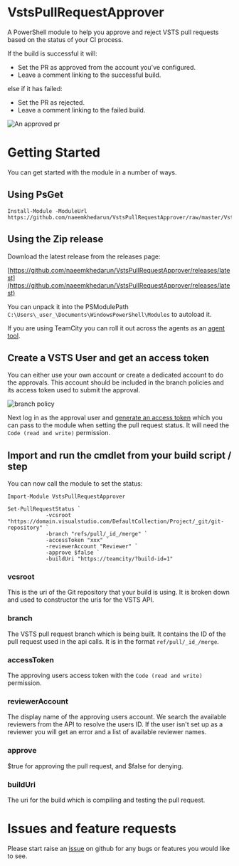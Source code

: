 # VstsPullRequestApprover

A PowerShell module to help you approve and reject VSTS pull requests based on the status of your CI process.

If the build is successful it will:

* Set the PR as approved from the account you've configured.
* Leave a comment linking to the successful build.

else if it has failed:

* Set the PR as rejected.
* Leave a comment linking to the failed build.

![An approved pr](https://github.com/naeemkhedarun/VstsPullRequestApprover/raw/master/docs/images/pr-approved-with-comment.png)

# Getting Started

You can get started with the module in a number of ways.

## Using PsGet

```
Install-Module -ModuleUrl https://github.com/naeemkhedarun/VstsPullRequestApprover/raw/master/VstsPullRequestApprover/VstsPullRequestApprover.psm1
```

## Using the Zip release

Download the latest release from the releases page:

[https://github.com/naeemkhedarun/VstsPullRequestApprover/releases/latest](https://github.com/naeemkhedarun/VstsPullRequestApprover/releases/latest)

You can unpack it into the PSModulePath `C:\Users\_user_\Documents\WindowsPowerShell\Modules` to autoload it.

If you are using TeamCity you can roll it out across the agents as an [agent tool](https://confluence.jetbrains.com/display/TCD10/Installing+Agent+Tools).

## Create a VSTS User and get an access token

You can either use your own account or create a dedicated account to do the approvals. This account
should be included in the branch policies and its access token used to submit the approval.

![branch policy](https://github.com/naeemkhedarun/VstsPullRequestApprover/raw/master/docs/images/branch-policy.png)

Next log in as the approval user and [generate an access token](https://www.visualstudio.com/en-us/docs/setup-admin/team-services/use-personal-access-tokens-to-authenticate) which you can pass to the module when setting the pull request status. It will need the `Code (read and write)` permission.

## Import and run the cmdlet from your build script / step

You can now call the module to set the status:

```
Import-Module VstsPullRequestApprover

Set-PullRequestStatus `
            -vcsroot "https://domain.visualstudio.com/DefaultCollection/Project/_git/git-repository" `
            -branch "refs/pull/_id_/merge" `
            -accessToken "xxx" `
            -reviewerAccount "Reviewer" `
            -approve $false `
            -buildUri "https://teamcity/?build-id=1"
```

### vcsroot

This is the uri of the Git repository that your build is using. It is broken down and used to
constructor the uris for the VSTS API.

### branch

The VSTS pull request branch which is being built. It contains the ID of the pull request used 
in the api calls. It is in the format `ref/pull/_id_/merge`.

### accessToken

The approving users access token with the `Code (read and write)` permission.

### reviewerAccount

The display name of the approving users account. We search the available reviewers from the API to resolve
the users ID. If the user isn't set up as a reviewer you will get an error and a list of available reviewer names.

### approve

$true for approving the pull request, and $false for denying.

### buildUri

The uri for the build which is compiling and testing the pull request.

# Issues and feature requests

Please start raise an [issue](https://github.com/naeemkhedarun/VstsPullRequestApprover/issues) on github for any bugs or features you would like to see.

